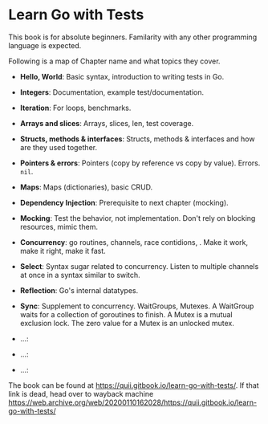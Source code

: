 # Learn Go with Tests

This book is for absolute beginners. Familarity with any other programming language is expected.

Following is a map of Chapter name and what topics they cover.

- **Hello, World**: Basic syntax, introduction to writing tests in Go.

- **Integers**: Documentation, example test/documentation.

- **Iteration**: For loops, benchmarks.

- **Arrays and slices**: Arrays, slices, len, test coverage.

- **Structs, methods & interfaces**: Structs, methods & interfaces and how are they used together.

- **Pointers & errors**: Pointers (copy by reference vs copy by value). Errors. `nil`.

- **Maps**: Maps (dictionaries), basic CRUD.

- **Dependency Injection**: Prerequisite to next chapter (mocking).

- **Mocking**: Test the behavior, not implementation. Don't rely on blocking resources, mimic them.

- **Concurrency**: go routines, channels, race contidions, . Make it work, make it right, make it fast.

- **Select**: Syntax sugar related to concurrency. Listen to multiple channels at once in a syntax similar to switch.

- **Reflection**: Go's internal datatypes.

- **Sync**: Supplement to concurrency. WaitGroups, Mutexes. A WaitGroup waits for a collection of goroutines to finish. A Mutex is a mutual exclusion lock. The zero value for a Mutex is an unlocked mutex.

- ...:

- ...:

- ...:


The book can be found at https://quii.gitbook.io/learn-go-with-tests/. If that link is dead, head over to wayback machine https://web.archive.org/web/20200110162028/https://quii.gitbook.io/learn-go-with-tests/